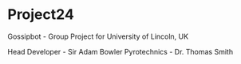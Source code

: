 # Project24
Gossipbot - Group Project for University of Lincoln, UK

Head Developer - Sir Adam Bowler
Pyrotechnics - Dr. Thomas Smith
